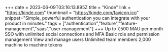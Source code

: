 +++
date = 2023-06-09T03:16:13.895Z
title = "Kinde"
link = "https://kinde.com"
thumbnail = "https://kinde.com/favicon.ico"
snippet="Simple, powerful authentication you can integrate with your product in minutes."
tags = ["authentication","feature","feature-management","saas","user-management"]
+++
Up to 7,500 MAU per month
SSO with unlimited social connections and MFA
Basic role and permission management
View and manage users
Unlimited team members
2,000 machine to machine tokens

